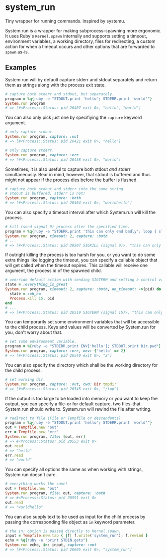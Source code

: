 # system_run
Tiny wrapper for running commands. Inspired by systemu.

System.run is a wrapper for making subprocess-spawning more ergonomic. It uses
Ruby's `Kernel.spawn` internally and supports setting a timeout, environment
variables, a working directory, files for redirecting, a custom action for when
a timeout occurs and other options that are forwarded to `spawn` as-is.

## Examples

System.run will by default capture stderr and stdout separately and return
them as strings along with the process exit state.

```ruby
# capture both stderr and stdout, but separately.
program = %q{ruby -e "STDOUT.print 'hello'; STDERR.print 'world'"}
System.run program
# => [#<Process::Status: pid 20407 exit 0>, "hello", "world"]
```

You can also only pick just one by specifiying the `capture` keyword argument.

```ruby
# only capture stdout.
System.run program, capture: :out
# => [#<Process::Status: pid 20421 exit 0>, "hello"]

# only capture stderr.
System.run program, capture: :err
# => [#<Process::Status: pid 20458 exit 0>, "world"]
```

Sometimes, it is also useful to capture both stdout _and_ stderr simultaneously.
Bear in mind, however, that stdout is buffered and thus might not appear if the
process dies before the buffer is flushed.

```ruby
# capture both stdout and stderr into the same string.
# stdout is buffered, stderr is not!
System.run program, capture: :both
# => [#<Process::Status: pid 20464 exit 0>, "worldhello"]
```

You can also specify a timeout interval after which System.run will kill
the process.

```ruby
# kill (send signal 9) process after the specified time.
program = %q{ruby -e "STDERR.print 'this can only end badly'; loop { sleep 1 }"}
System.run program, timeout: 2, capture: :both
# ...
# => [#<Process::Status: pid 20507 SIGKILL (signal 9)>, "this can only end badly"]
```

If outright killing the process is too harsh for you, or you want to do some
extra things like logging the timeout, you can specify a callable object that
will get called when the timeout expires. This callable will receive one argument,
the process id of the spawned child.

```ruby
# override default action with sending SIGTERM and setting a control variable.
state = :everything_is_great
System.run program, timeout: 2, capture: :both, on_timeout: ->(pid) do
  state = :oh_no
  Process.kill 15, pid
end
# ...
# => [#<Process::Status: pid 20519 SIGTERM (signal 15)>, "this can only end badly"]
```

You can temporarily set some environment variables that will be accessible to
the child process. Keys and values will be converted by System.run for you, don't
worry about that.

```ruby
# set some environment variable.
program = %{ruby -e "STDERR.print ENV['hello']; STDOUT.print Dir.pwd"}
System.run program, capture: :err, env: {'hello' => 2}
# => [#<Process::Status: pid 20540 exit 0>, "2"]
```

You can also specify the directory which shall be the working directory
for the child process.

```ruby
# set working dir.
System.run program, capture: :out, cwd: Dir.tmpdir
# => [#<Process::Status: pid 20545 exit 0>, "/tmp"]
```

If the output is too large to be loaded into memory or you want to keep the
output, you can specify a file–or for default capture, two files–that
System.run should write to. System.run will rewind the file after writing.

```ruby
# redirect to file (File or Tempfile or descendants)
program = %q{ruby -e "STDOUT.print 'hello'; STDERR.print 'world'"}
out = Tempfile.new 'out'
err = Tempfile.new 'err'
System.run program, file: [out, err]
# => #<Process::Status: pid 20553 exit 0>
out.read
# => "hello"
err.read
# => "world"
```

You can specify all options the same as when working with strings, System.run doesn't care.

```ruby
# everything works the same!
out = Tempfile.new 'out'
System.run program, file: out, capture: :both
# => #<Process::Status: pid 20591 exit 0>
out.read
# => "worldhello"
```

You can also supply text to be used as input for the child process by passing
the corresponding file object as `in` keyword parameter.

```ruby
# the in: option is passed directly to Kernel.spawn.
input = Tempfile.new.tap { |f| f.write('system_run'); f.rewind }
echo = %q{ruby -e "print STDIN.gets"}
System.run echo, in: input, capture: :out
# => [#<Process::Status: pid 20605 exit 0>, "system_run"]
```
